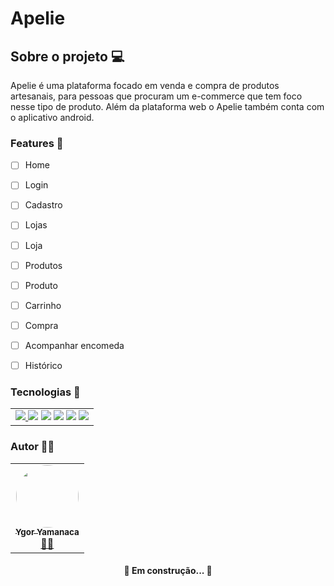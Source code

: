 # Apelie 
## Sobre o projeto 💻
<p> Apelie é uma plataforma focado em venda e compra de produtos artesanais, para pessoas que procuram um e-commerce que tem foco nesse tipo de produto. Além da plataforma web o Apelie também conta com o aplicativo android. </p>

### Features 📝
  - [ ] Home
  - [ ] Login
  - [ ] Cadastro
  - [ ] Lojas
  - [ ] Loja
  - [ ] Produtos
  - [ ] Produto
  - [ ] Carrinho
  - [ ] Compra
  - [ ] Acompanhar encomeda
  - [ ] Histórico


### Tecnologias 🔨

<table>
  <tr>
    <td>
	<a href="https://pt-br.reactjs.org/">
		<img src="https://img.shields.io/badge/-React-%232d2d2d?style=for-the-badge&logo=React"/>
	</a>
      <img src="https://img.shields.io/badge/-Next.js-%232d2d2d?style=for-the-badge&logo=Next.js"/>
      <img src="https://img.shields.io/badge/-TypeScript-%232d2d2d?style=for-the-badge&logo=TypeScript"/>
      <img src="https://img.shields.io/badge/-StyledComponents-%232d2d2d?style=for-the-badge&logo=styled-components"/>
      <img src="https://img.shields.io/badge/-Eslint-%232d2d2d?style=for-the-badge&logo=ESlint"/>
      <img src="https://img.shields.io/badge/-GitHubActions-%232d2d2d?style=for-the-badge&logo=GitHub-Actions"/>
    </td>
  </tr>
</table>

### Autor 👨‍💻
<table>
  <tr>
    <td align="center"><a href="https://rocketseat.com.br"><img style="border-radius: 50%;" src="https://avatars.githubusercontent.com/u/46717009?s=400&u=06cb54794789c347b369c1af0abae33fc82b1af2&v=4" width="100px;" alt=""/><br /><sub><b>Ygor Yamanaca</b></sub></a><br /><a href="https://www.linkedin.com/in/ygor-yamanaca/" title="YgorYamanaca">👷‍♂️</a></td>
  </tr>
</table>


<h4 align="center"> 
	🚧  Em construção...  🚧
</h4>
